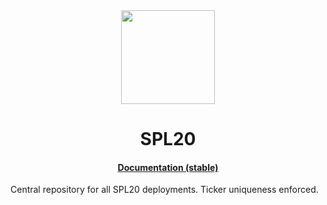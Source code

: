 <div align="center">
  <img src="https://avatars.githubusercontent.com/u/134429862?s=200&v=4" width="150" />

  <h1>SPL20</h1>

  <h4>
    <a href="https://rarible.github.io/eclipse-program-library/">Documentation (stable)</a>
  </h4>
</div>

Central repository for all SPL20 deployments.
Ticker uniqueness enforced.


